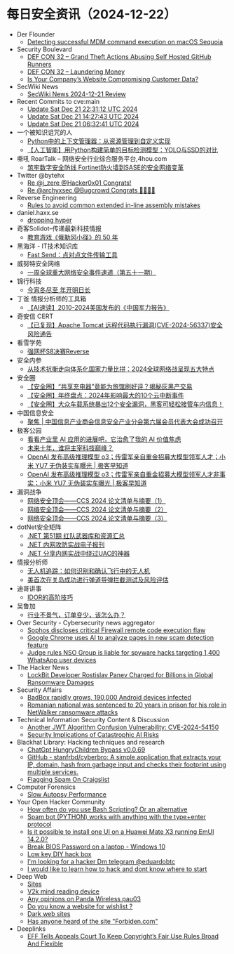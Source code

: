 # 每日安全资讯（2024-12-22）

- Der Flounder
  - [Detecting successful MDM command execution on macOS Sequoia](https://derflounder.wordpress.com/2024/12/21/detecting-successful-mdm-command-execution-on-macos-sequoia/)
- Security Boulevard
  - [DEF CON 32 –  Grand Theft Actions Abusing Self Hosted GitHub Runners](https://securityboulevard.com/2024/12/def-con-32-grand-theft-actions-abusing-self-hosted-github-runners/)
  - [DEF CON 32 –  Laundering Money](https://securityboulevard.com/2024/12/def-con-32-laundering-money-2/)
  - [Is Your Company’s Website Compromising Customer Data?](https://securityboulevard.com/2024/12/is-your-companys-website-compromising-customer-data/)
- SecWiki News
  - [SecWiki News 2024-12-21 Review](http://www.sec-wiki.com/?2024-12-21)
- Recent Commits to cve:main
  - [Update Sat Dec 21 22:31:12 UTC 2024](https://github.com/trickest/cve/commit/d3b894a298e5ecb54eac5f7a681d1783586fb8fc)
  - [Update Sat Dec 21 14:27:43 UTC 2024](https://github.com/trickest/cve/commit/7068dd90bce5749e44d5b91f1f8d6239aae1f491)
  - [Update Sat Dec 21 06:32:41 UTC 2024](https://github.com/trickest/cve/commit/0599c77df618f5eeeb31f7f36d4f75ff613e3331)
- 一个被知识诅咒的人
  - [Python中的上下文管理器：从资源管理到自定义实现](https://blog.csdn.net/nokiaguy/article/details/144630228)
  - [【人工智能】用Python构建简单的目标检测模型：YOLO与SSD的对比](https://blog.csdn.net/nokiaguy/article/details/144630220)
- 嘶吼 RoarTalk – 网络安全行业综合服务平台,4hou.com
  - [筑牢数字安全防线 Fortinet防火墙到SASE的安全网络变革](https://www.4hou.com/posts/VWZO)
- Twitter @bytehx
  - [Re @j_zere @Hacker0x01 Congrats!](https://x.com/bytehx343/status/1870497496805576991)
  - [Re @archyxsec @Bugcrowd Congrats 🎉🎉🎉🎉](https://x.com/bytehx343/status/1870356772172779937)
- Reverse Engineering
  - [Rules to avoid common extended in-line assembly mistakes](https://www.reddit.com/r/ReverseEngineering/comments/1hjamj7/rules_to_avoid_common_extended_inline_assembly/)
- daniel.haxx.se
  - [dropping hyper](https://daniel.haxx.se/blog/2024/12/21/dropping-hyper/)
- 奇客Solidot–传递最新科技情报
  - [教育游戏《俄勒冈小径》的 50 年](https://www.solidot.org/story?sid=80116)
- 黑海洋 - IT技术知识库
  - [Fast Send：点对点文件传输工具](https://www.upx8.com/4596)
- 威努特安全网络
  - [一周全球重大网络安全事件速递（第五十一期）](https://mp.weixin.qq.com/s?__biz=MzAwNTgyODU3NQ==&mid=2651129927&idx=1&sn=e587fdd701e6196823b69e2a296d899d&chksm=80e712f7b7909be17e0953013c5da6aa36b44859899fdef838545cd9d6f6d8862f33867daca3&scene=58&subscene=0#rd)
- 锦行科技
  - [今宵冬尽至 年开明日长](https://mp.weixin.qq.com/s?__biz=MzIxNTQxMjQyNg==&mid=2247493512&idx=1&sn=81112b5105da47f145c7257ff0d002f1&chksm=979a1c2da0ed953baa9c7a5e754028a54581bce9ab8fc52def2dff1ef22b7118cefa347362f7&scene=58&subscene=0#rd)
- 丁爸 情报分析师的工具箱
  - [【AI速读】2010-2024美国发布的《中国军力报告》](https://mp.weixin.qq.com/s?__biz=MzI2MTE0NTE3Mw==&mid=2651148236&idx=1&sn=0eed3794c916e067052e21cea3b90eeb&chksm=f1af38f6c6d8b1e00831a8ed9839fbb9c8d62d35082199938479082eed15c3cb965015e27965&scene=58&subscene=0#rd)
- 奇安信 CERT
  - [【已复现】Apache Tomcat 远程代码执行漏洞(CVE-2024-56337)安全风险通告](https://mp.weixin.qq.com/s?__biz=MzU5NDgxODU1MQ==&mid=2247502658&idx=1&sn=e1de6decc572e58a32c667c1ecd2ec0b&chksm=fe79efdac90e66cc313e0e0816a80c07931f5719df659f74aba6bb8efcfae9347460cd26c232&scene=58&subscene=0#rd)
- 看雪学苑
  - [强网杯S8决赛Reverse](https://mp.weixin.qq.com/s?__biz=MjM5NTc2MDYxMw==&mid=2458587593&idx=2&sn=d75b7bc1f33210cf17b4f9d3c8bfa298&chksm=b18c214386fba855317cd3ddece1d0add96f22753a325b45ea7df0604c8018e3a2d0d7bde360&scene=58&subscene=0#rd)
- 安全内参
  - [从技术抗衡走向体系化国家力量比拼：2024全球网络战呈现五大特点](https://mp.weixin.qq.com/s?__biz=MzI4NDY2MDMwMw==&mid=2247513328&idx=1&sn=97373493482e1d3fd1b4557aacc51835&chksm=ebfaf3d0dc8d7ac670a4ac7200451cedda963e8ffb2c710b52f013e959c033e54315a90e2f88&scene=58&subscene=0#rd)
- 安全圈
  - [【安全圈】“共享充电器”竟能为旅馆刷好评？揭秘灰黑产交易](https://mp.weixin.qq.com/s?__biz=MzIzMzE4NDU1OQ==&mid=2652066803&idx=1&sn=80728ed4cd49abaf5f88c997e42aa82f&chksm=f36e7fb3c419f6a54c048bbf995792c834541dff640400880294d4ac047777c324892a60d019&scene=58&subscene=0#rd)
  - [【安全圈】年终盘点：2024年影响最大的10个云中断事件](https://mp.weixin.qq.com/s?__biz=MzIzMzE4NDU1OQ==&mid=2652066803&idx=2&sn=1401ba363c05488dd39bd7e03972736f&chksm=f36e7fb3c419f6a5a7626099c6aab024aee39ddf0dca8d6d6d988fba7fdf12f3b97197e904a2&scene=58&subscene=0#rd)
  - [【安全圈】大众车载系统暴出12个安全漏洞，黑客可轻松接管车内信息！](https://mp.weixin.qq.com/s?__biz=MzIzMzE4NDU1OQ==&mid=2652066803&idx=3&sn=dca3ffae63a4a135b0aaae997fee9b6d&chksm=f36e7fb3c419f6a501dfeb9d60cff3b477a4ac64b70fdd353bed9f6ab86f24ba62907b4475ae&scene=58&subscene=0#rd)
- 中国信息安全
  - [聚焦 | 中国信息产业商会信息安全产业分会第六届会员代表大会成功召开](https://mp.weixin.qq.com/s?__biz=MzA5MzE5MDAzOA==&mid=2664232751&idx=1&sn=919c66c3ba377fbb8f5a682376953f40&chksm=8b59f5d6bc2e7cc080d2b722b2a75abed9d6f2987c44aa6d7c64bb7c558e857c3f9200d67e44&scene=58&subscene=0#rd)
- 极客公园
  - [看看产业里 AI 应用的进展吧，它治愈了我的 AI 价值焦虑](https://mp.weixin.qq.com/s?__biz=MTMwNDMwODQ0MQ==&mid=2653070283&idx=1&sn=44503f472b030d05734e88e93489fd24&chksm=7e57de7d4920576b536a89c68d19ffa5269ba4b1f393b1bd920630cec69c734692fd4530c8ef&scene=58&subscene=0#rd)
  - [未来十年，谁将主宰科技巅峰？](https://mp.weixin.qq.com/s?__biz=MTMwNDMwODQ0MQ==&mid=2653070251&idx=1&sn=83b12f258019072272d305701e777a52&chksm=7e57de1d4920570b08993f48cb4a74e59bafb669d40db642c0809acf9d4bc60239621cea7513&scene=58&subscene=0#rd)
  - [OpenAI 发布高级推理模型 o3；传雷军亲自重金招募大模型领军人才；小米 YU7 无伪装实车曝光 | 极客早知道](https://mp.weixin.qq.com/s?__biz=MTMwNDMwODQ0MQ==&mid=2653070269&idx=1&sn=c32114904cde2f719085bd9f6308c0b6&chksm=7e57de0b4920571d5095b4acbd3cfb949af5a550d3bc6dcda0fae75681b0c4c4bf8df98faf69&scene=58&subscene=0#rd)
  - [OpenAI 发布高级推理模型 o3；传雷军亲自重金招募大模型领军人才非事实；小米 YU7 无伪装实车曝光 | 极客早知道](https://mp.weixin.qq.com/s?__biz=MTMwNDMwODQ0MQ==&mid=2653070269&idx=1&sn=c32114904cde2f719085bd9f6308c0b6&chksm=7e57de0b4920571da0402ac8fad48da53967a550d3bc6dcda0fae75681b0c4c4bf8df98faf69&scene=58&subscene=0#rd)
- 漏洞战争
  - [网络安全顶会——CCS 2024 论文清单与摘要（1）](https://mp.weixin.qq.com/s?__biz=MzU0MzgzNTU0Mw==&mid=2247485929&idx=1&sn=f31e1a450fa9ab0dad3f9b6b1ea143d0&chksm=fb041d11cc7394070e8bc2467f5e9dde5c9d8d79633b2076bba070d77a4ae674e80a92fab327&scene=58&subscene=0#rd)
  - [网络安全顶会——CCS 2024 论文清单与摘要（2）](https://mp.weixin.qq.com/s?__biz=MzU0MzgzNTU0Mw==&mid=2247485929&idx=2&sn=85652ae4ff67dac73e8c8c8e0fcd320b&chksm=fb041d11cc7394071f7b70b69ce9ae0ed837848cc23b1eae0b7ac414f6f816edb6e09b42292d&scene=58&subscene=0#rd)
  - [网络安全顶会——CCS 2024 论文清单与摘要（3）](https://mp.weixin.qq.com/s?__biz=MzU0MzgzNTU0Mw==&mid=2247485929&idx=3&sn=1f0bfde286379c9cf00953be4950e742&chksm=fb041d11cc7394070acd76a4b9b6727ad32adf50736319898a6ac0494f1a5a12131fdbfebf8c&scene=58&subscene=0#rd)
- dotNet安全矩阵
  - [.NET 第51期 红队武器库和资源汇总](https://mp.weixin.qq.com/s?__biz=MzUyOTc3NTQ5MA==&mid=2247497632&idx=1&sn=206c761531abbcc659277008372656ee&chksm=fa59594dcd2ed05b8ad58f8185720a53f8f9612efb6f9cb55d6d653ac7fd1747263faf44f112&scene=58&subscene=0#rd)
  - [.NET 内网攻防实战电子报刊](https://mp.weixin.qq.com/s?__biz=MzUyOTc3NTQ5MA==&mid=2247497632&idx=2&sn=bc11aaa216bda5c4cdf29f67f362967f&chksm=fa59594dcd2ed05bdbc616594c1d457c33a746e1822aff46dea97b50d5b3e86a14f95c1841b0&scene=58&subscene=0#rd)
  - [.NET 分享内网实战中绕过UAC的神器](https://mp.weixin.qq.com/s?__biz=MzUyOTc3NTQ5MA==&mid=2247497632&idx=3&sn=65edb2d30dd3a240d08afe8afdafdd9b&chksm=fa59594dcd2ed05b81cef4148c23a0886f58ef2e290c208dd90b68c0d970d558105f2f1ae514&scene=58&subscene=0#rd)
- 情报分析师
  - [无人机追踪：如何识别和确认飞行中的无人机](https://mp.weixin.qq.com/s?__biz=MzA3Mjc1MTkwOA==&mid=2650558353&idx=1&sn=3cd1475ab7631eabcf0d49983243e964&chksm=871161dab066e8cceb74fe4206e87d3f02d3e320da8e7ada8ceb5102aacf781b7984f0e08728&scene=58&subscene=0#rd)
  - [美首次在关岛成功进行弹道导弹拦截测试及风险评估](https://mp.weixin.qq.com/s?__biz=MzA3Mjc1MTkwOA==&mid=2650558353&idx=2&sn=e4eaa62b9f52dda0d11380e9a9350758&chksm=871161dab066e8cc0ee1c930e5bc073ac566ede354c53aa734ec0d50ef914e77532f98f7d683&scene=58&subscene=0#rd)
- 迪哥讲事
  - [IDOR的高阶技巧](https://mp.weixin.qq.com/s?__biz=MzIzMTIzNTM0MA==&mid=2247496650&idx=1&sn=af1389627858fc9783ba880edc2f1f9a&chksm=e8a5f9a9dfd270bf375bc78c0f0a3922a8a547f6749d60381cc79f8a5cf7eb05870d1be37f50&scene=58&subscene=0#rd)
- 吴鲁加
  - [行业不景气，订单变少，该怎么办？](https://mp.weixin.qq.com/s?__biz=Mzg5NDY4ODM1MA==&mid=2247485076&idx=1&sn=a229966f617199be65e416600b377a46&chksm=c01a8ba5f76d02b3a30b025d3657765d9597d0763514c9ec433786cd8288d6a107da843be812&scene=58&subscene=0#rd)
- Over Security - Cybersecurity news aggregator
  - [Sophos discloses critical Firewall remote code execution flaw](https://www.bleepingcomputer.com/news/security/sophos-discloses-critical-firewall-remote-code-execution-flaw/)
  - [Google Chrome uses AI to analyze pages in new scam detection feature](https://www.bleepingcomputer.com/news/google/google-chrome-uses-ai-to-analyze-pages-in-new-scam-detection-feature/)
  - [Judge rules NSO Group is liable for spyware hacks targeting 1,400 WhatsApp user devices](https://therecord.media/judge-rules-nso-group-liable-for-hack-of-1400-whatsapp-users)
- The Hacker News
  - [LockBit Developer Rostislav Panev Charged for Billions in Global Ransomware Damages](https://thehackernews.com/2024/12/lockbit-developer-rostislav-panev.html)
- Security Affairs
  - [BadBox rapidly grows, 190,000 Android devices infected](https://securityaffairs.com/172191/malware/190000-android-devices-infected-by-badbox.html)
  - [Romanian national was sentenced to 20 years in prison for his role in NetWalker ransomware attacks](https://securityaffairs.com/172182/cyber-crime/romanian-national-was-sentenced-to-20-years-netwalker-attacks.html)
- Technical Information Security Content & Discussion
  - [Another JWT Algorithm Confusion Vulnerability: CVE-2024-54150](https://www.reddit.com/r/netsec/comments/1hj560k/another_jwt_algorithm_confusion_vulnerability/)
  - [Security Implications of Catastrophic AI Risks](https://www.reddit.com/r/netsec/comments/1hjkclt/security_implications_of_catastrophic_ai_risks/)
- Blackhat Library: Hacking techniques and research
  - [ChatGpt HungryChildren Bypass v0.0.69](https://www.reddit.com/r/blackhat/comments/1hizvgs/chatgpt_hungrychildren_bypass_v0069/)
  - [GitHub - stanfrbd/cyberbro: A simple application that extracts your IP, domain, hash from garbage input and checks their footprint using multiple services.](https://www.reddit.com/r/blackhat/comments/1hjja9q/github_stanfrbdcyberbro_a_simple_application_that/)
  - [Flagging Spam On Craigslist](https://www.reddit.com/r/blackhat/comments/1hjahcp/flagging_spam_on_craigslist/)
- Computer Forensics
  - [Slow Autopsy Performance](https://www.reddit.com/r/computerforensics/comments/1hj4vy1/slow_autopsy_performance/)
- Your Open Hacker Community
  - [How often do you use Bash Scripting? Or an alternative](https://www.reddit.com/r/HowToHack/comments/1hjdgxh/how_often_do_you_use_bash_scripting_or_an/)
  - [Spam bot (PYTHON) works with anything with the type+enter protocol](https://www.reddit.com/r/HowToHack/comments/1hjkgdb/spam_bot_python_works_with_anything_with_the/)
  - [Is it possible to install one UI on a Huawei Mate X3 running EmUI 14.2.0?](https://www.reddit.com/r/HowToHack/comments/1hjd9pv/is_it_possible_to_install_one_ui_on_a_huawei_mate/)
  - [Break BIOS Password on a laptop - Windows 10](https://www.reddit.com/r/HowToHack/comments/1hjc60c/break_bios_password_on_a_laptop_windows_10/)
  - [Low key DIY hack box](https://www.reddit.com/r/HowToHack/comments/1hjc2jl/low_key_diy_hack_box/)
  - [I'm looking for a hacker Dm telegram @eduardobtc](https://www.reddit.com/r/HowToHack/comments/1hjcd7y/im_looking_for_a_hacker_dm_telegram_eduardobtc/)
  - [I would like to learn how to hack and dont know where to start](https://www.reddit.com/r/HowToHack/comments/1hiz4bm/i_would_like_to_learn_how_to_hack_and_dont_know/)
- Deep Web
  - [Sites](https://www.reddit.com/r/deepweb/comments/1hjil0k/sites/)
  - [V2k mind reading device](https://www.reddit.com/r/deepweb/comments/1hjctit/v2k_mind_reading_device/)
  - [Any opinions on Panda Wireless pau03](https://www.reddit.com/r/deepweb/comments/1hj9ipk/any_opinions_on_panda_wireless_pau03/)
  - [Do you know a website for wishlist ?](https://www.reddit.com/r/deepweb/comments/1hj77e2/do_you_know_a_website_for_wishlist/)
  - [Dark web sites](https://www.reddit.com/r/deepweb/comments/1hjc9mz/dark_web_sites/)
  - [Has anyone heard of the site "Forbiden.com"](https://www.reddit.com/r/deepweb/comments/1hiyntb/has_anyone_heard_of_the_site_forbidencom/)
- Deeplinks
  - [EFF Tells Appeals Court To Keep Copyright’s Fair Use Rules Broad And Flexible](https://www.eff.org/deeplinks/2024/12/eff-tells-appeals-court-keep-copyrights-fair-use-rules-broad-and-flexible)
